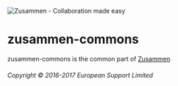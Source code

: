 ![Zusammen - Collaboration made easy](https://raw.githubusercontent.com/open-amdocs/zusammen/master/docs/images/zusammen_logo_final_888px.png)
# zusammen-commons

zusammen-commons is the common part of [Zusammen](https://github.com/open-amdocs/zusammen)

###### Copyright © 2016-2017 European Support Limited
